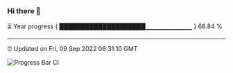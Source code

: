 ### Hi there 👋

⏳ Year progress { ████████████████████▁▁▁▁▁▁▁▁▁▁ } 68.84 %

---

⏰ Updated on Fri, 09 Sep 2022 06:31:10 GMT

![Progress Bar CI](https://github.com/liununu/liununu/workflows/Progress%20Bar%20CI/badge.svg)
